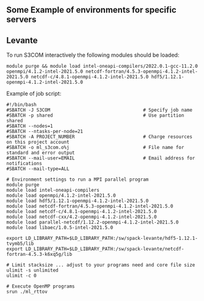 ## Some Example of environments for specific servers

Levante
------

To run S3COM interactively the following modules should be loaded:

`module purge && module load intel-oneapi-compilers/2022.0.1-gcc-11.2.0 openmpi/4.1.2-intel-2021.5.0 netcdf-fortran/4.5.3-openmpi-4.1.2-intel-2021.5.0 netcdf-c/4.8.1-openmpi-4.1.2-intel-2021.5.0 hdf5/1.12.1-openmpi-4.1.2-intel-2021.5.0`

Example of job script:

```
#!/bin/bash
#SBATCH -J S3COM                                  # Specify job name
#SBATCH -p shared                                 # Use partition shared
#SBATCH --nodes=1
#SBATCH --ntasks-per-node=21
#SBATCH -A PROJECT_NUMBER                         # Charge resources on this project account
#SBATCH -o ml_s3com.o%j                           # File name for standard and error output
#SBATCH --mail-user=EMAIL                         # Email address for notifications
#SBATCH --mail-type=ALL

# Environment settings to run a MPI parallel program
module purge
module load intel-oneapi-compilers
module load openmpi/4.1.2-intel-2021.5.0
module load hdf5/1.12.1-openmpi-4.1.2-intel-2021.5.0
module load netcdf-fortran/4.5.3-openmpi-4.1.2-intel-2021.5.0
module load netcdf-c/4.8.1-openmpi-4.1.2-intel-2021.5.0
module load netcdf-cxx/4.2-openmpi-4.1.2-intel-2021.5.0
module load parallel-netcdf/1.12.2-openmpi-4.1.2-intel-2021.5.0
module load libaec/1.0.5-intel-2021.5.0

export LD_LIBRARY_PATH=$LD_LIBRARY_PATH:/sw/spack-levante/hdf5-1.12.1-tvymb5/lib
export LD_LIBRARY_PATH=$LD_LIBRARY_PATH:/sw/spack-levante/netcdf-fortran-4.5.3-k6xq5g/lib

# Limit stacksize ... adjust to your programs need and core file size
ulimit -s unlimited
ulimit -c 0

# Execute OpenMP programs
srun ./ml_rttov
```
